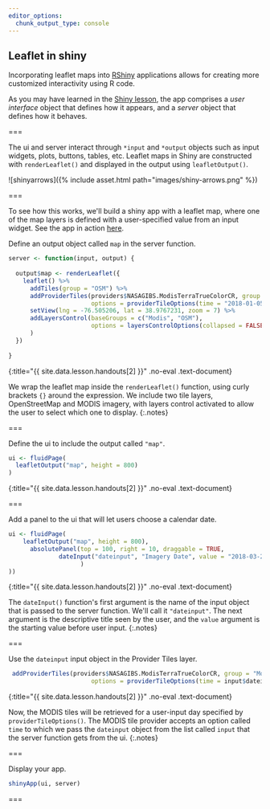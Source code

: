 ```yaml
---
editor_options: 
  chunk_output_type: console
---
```


## Leaflet in shiny

Incorporating leaflet maps into [RShiny](https://shiny.rstudio.com/) applications allows for creating more customized interactivity using R code.

As you may have learned in the [Shiny lesson](https://cyberhelp.sesync.org/basic-Shiny-lesson/), the app comprises a *user interface* object that defines how it appears, and a *server* object that defines how it behaves. 

===

The ui and server interact through `*input` and `*output` objects such as input widgets, plots, buttons, tables, etc. Leaflet maps in Shiny are constructed with `renderLeaflet()` and displayed in the output using `leafletOutput()`.

![shinyarrows]({% include asset.html path="images/shiny-arrows.png" %})

===

To see how this works, we'll build a shiny app with a leaflet map, where one of the map layers is defined with a user-specified value from an input widget. See the app in action [here](https://shiny.sesync.org/apps/leaflet-in-R-shinydemo1/). 

Define an output object called `map` in the server function. 



~~~r
server <- function(input, output) {
  
  output$map <- renderLeaflet({
    leaflet() %>%
      addTiles(group = "OSM") %>%
      addProviderTiles(providers$NASAGIBS.ModisTerraTrueColorCR, group = "Modis",
                       options = providerTileOptions(time = "2018-01-05")) %>%
      setView(lng = -76.505206, lat = 38.9767231, zoom = 7) %>%
      addLayersControl(baseGroups = c("Modis", "OSM"),
                       options = layersControlOptions(collapsed = FALSE)
      )
  })
  
}
~~~
{:title="{{ site.data.lesson.handouts[2] }}" .no-eval .text-document}


We wrap the leaflet map inside the `renderLeaflet()` function, using curly brackets `{}` around the expression.
We include two tile layers, OpenStreetMap and MODIS imagery, with layers control activated to 
allow the user to select which one to display.
{:.notes}

===

Define the ui to include the output called `"map"`. 



~~~r
ui <- fluidPage(
  leafletOutput("map", height = 800)
)
~~~
{:title="{{ site.data.lesson.handouts[2] }}" .no-eval .text-document}


===

Add a panel to the ui that will let users choose a calendar date. 



~~~r
ui <- fluidPage(
    leafletOutput("map", height = 800),
      absolutePanel(top = 100, right = 10, draggable = TRUE,
              dateInput("dateinput", "Imagery Date", value = "2018-03-28"
                    )
))
~~~
{:title="{{ site.data.lesson.handouts[2] }}" .no-eval .text-document}


The `dateInput()` function's first argument is the name of the input object
that is passed to the server function. We'll call it `"dateinput"`. The
next argument is the descriptive title seen by the user, and the `value` 
argument is the starting value before user input.
{:.notes}

===

Use the `dateinput` input object in the Provider Tiles layer.



~~~r
 addProviderTiles(providers$NASAGIBS.ModisTerraTrueColorCR, group = "Modis",
                       options = providerTileOptions(time = input$dateinput))
~~~
{:title="{{ site.data.lesson.handouts[2] }}" .no-eval .text-document}


Now, the MODIS tiles will be retrieved for a user-input day specified by
`providerTileOptions()`. The MODIS tile provider accepts an option called
`time` to which we pass the `dateinput` object from the list called `input`
that the server function gets from the ui.
{:.notes}

===

Display your app.
~~~r
shinyApp(ui, server)
~~~

===
